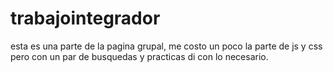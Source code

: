 # trabajointegrador
esta es una parte  de la pagina grupal, me costo un poco la parte de js y css pero con un par de busquedas y practicas di con lo necesario.
